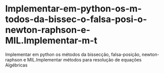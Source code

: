 # Implementar-em-python-os-m-todos-da-bissec-o-falsa-posi-o-newton-raphson-e-MIL.Implementar-m-t
Implementar em python os métodos da bissecção, falsa-posição, newton-raphson e MIL.Implementar métodos para resolução de equações Algébricas 
